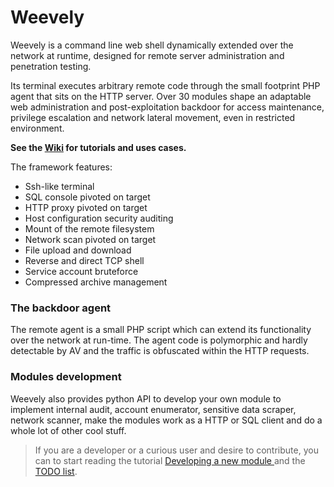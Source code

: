 Weevely
=======

Weevely is a command line web shell dynamically extended over the network at runtime, designed for remote server administration and penetration testing.

Its terminal executes arbitrary remote code through the small footprint PHP agent that sits on the HTTP server. Over 30 modules shape an adaptable web administration and post-exploitation backdoor for access maintenance, privilege escalation and network lateral movement, even in restricted environment.

**See the [Wiki](https://github.com/epinna/weevely3/wiki#getting-started) for tutorials and uses cases.**

The framework features:

* Ssh-like terminal
* SQL console pivoted on target
* HTTP proxy pivoted on target
* Host configuration security auditing
* Mount of the remote filesystem
* Network scan pivoted on target
* File upload and download
* Reverse and direct TCP shell
* Service account bruteforce
* Compressed archive management

### The backdoor agent

The remote agent is a small PHP script which can extend its functionality over the network at run-time. The agent code is polymorphic and hardly detectable by AV and the traffic is obfuscated within the HTTP requests.

### Modules development

Weevely also provides python API to develop your own module to implement internal audit, account enumerator, sensitive data scraper, network scanner, make the modules work as a HTTP or SQL client and do a whole lot of other cool stuff.

> If you are a developer or a curious user and desire to contribute, you can to start reading the tutorial [Developing a new module ](https://github.com/epinna/weevely3/wiki/developing-a-new-module) and the [TODO list](https://github.com/epinna/weevely3/issues/1).
